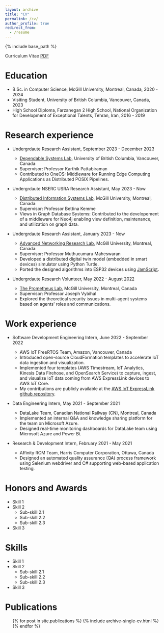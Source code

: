 ```yaml
---
layout: archive
title: "CV"
permalink: /cv/
author_profile: true
redirect_from:
  - /resume
---
```


{% include base_path %}

Curriculum Vitae [PDF](http://mohannashahrad.github.io/files/CV.pdf) 

Education
======
* B.Sc. in Computer Science, McGill University, Montreal, Canada, 2020 - 2024
* Visiting Student, University of British Columbia, Vancouver, Canada, 2023
* High School Diploma, Farzanegan 2 High School, National Organization for Development of Exceptional Talents, Tehran, Iran, 2016 - 2019

Research experience
======

* Undergrdaute Research Assistant, September 2023 - December 2023
  * [Dependable Systems Lab](https://blogs.ubc.ca/dependablesystemslab/), University of British Columbia, Vancouver, Canada
  * Supervisor: Professor Karthik Pattabiraman
  * Contributed to OneOS: Middleware for Running Edge Computing Applications as Distributed POSIX Pipelines.

* Undergrdaute NSERC USRA Research Assistant, May 2023 - Now 
  * [Distributed Information Systems Lab](https://www.cs.mcgill.ca/~kemme/disl/index.html), McGill University, Montreal, Canada
  * Supervisor: Professor Bettina Kemme
  * Views in Graph Database Systems: Contributed to the developement of a middleware for Neo4j enabling view definition, maintenance, and utilization on graph data.

* Undergrdaute Research Assistant, January 2023 - Now
  * [Advanced Networking Research Lab](https://www.cs.mcgill.ca/~maheswar/), McGill University, Montreal, Canada
  * Supervisor: Professor Muthucumaru Maheswaran
  * Developed a distributed digital twin model (embedded in smart devices) simulator using Python Turtle.
  * Ported the designed algorithms into ESP32 devices using [JamScript](https://citelab.github.io/JAMScript/).  

* Undergrdaute Research Volunteer, May 2022 - August 2022
  * [The Prometheus Lab](https://www.cs.mcgill.ca/~jvybihal/index.php?Page=Research), McGill University, Montreal, Canada
  * Supervisor: Professor Joseph Vybihal
  * Explored the theoretical security issues in multi-agent systems based on agents' roles and communications.


Work experience
======
* Software Development Engineering Intern, June 2022 - September 2022 
  * AWS IoT FreeRTOS Team, Amazon, Vancouver, Canada
  * Introduced open-source CloudFormation templates to accelerate IoT data ingestion and visualization. 
  * Implemented four templates (AWS Timestream, IoT Analytics, Kinesis Data Firehose, and OpenSearch Service) to capture, ingest, and visualize IoT data coming from AWS ExpressLink devices to AWS IoT Core.
  * My contributions are publicly available at the [AWS IoT ExpressLink github repository](https://github.com/aws/iot-expresslink/tree/main/cloud_templates).

* Data Engineering Intern, May 2021 - September 2021
  * DataLake Team, Canadian National Railway (CN), Montreal, Canada
  * Implemented an internal Q&A and knowledge sharing platform for the team on Microsoft Azure.
  * Designed real-time monitoring dashboards for DataLake team using Microsoft Azure and Power Bi.

* Research & Development Intern, February 2021 - May 2021
  * Affinity RCM Team, Harris Computer Corporation, Ottawa, Canada
  * Designed an automated quality assurance (QA) process framework using Selenium webdriver and C\# supporting web-based application testing.
  
Honors and Awards
======
* Skill 1
* Skill 2
  * Sub-skill 2.1
  * Sub-skill 2.2
  * Sub-skill 2.3
* Skill 3

Skills
======
* Skill 1
* Skill 2
  * Sub-skill 2.1
  * Sub-skill 2.2
  * Sub-skill 2.3
* Skill 3

Publications
======
  <ul>{% for post in site.publications %}
    {% include archive-single-cv.html %}
  {% endfor %}</ul>